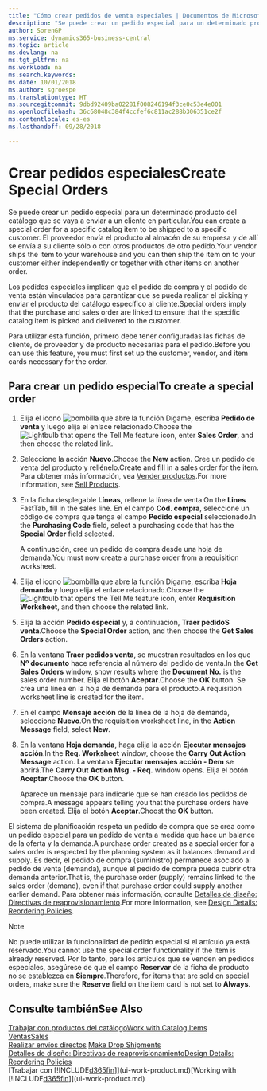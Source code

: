 ```yaml
---
title: "Cómo crear pedidos de venta especiales | Documentos de Microsoft"
description: "Se puede crear un pedido especial para un determinado producto del catálogo que se vaya a enviar a un cliente en particular. El proveedor envía el producto al almacén de su empresa y de allí se envía a su cliente sólo o con otros productos de otro pedido."
author: SorenGP
ms.service: dynamics365-business-central
ms.topic: article
ms.devlang: na
ms.tgt_pltfrm: na
ms.workload: na
ms.search.keywords: 
ms.date: 10/01/2018
ms.author: sgroespe
ms.translationtype: HT
ms.sourcegitcommit: 9dbd92409ba02281f008246194f3ce0c53e4e001
ms.openlocfilehash: 36c68048c384f4ccfef6c811ac288b306351ce2f
ms.contentlocale: es-es
ms.lasthandoff: 09/28/2018

---
```

# <a name="create-special-orders"></a><span data-ttu-id="5dff6-104">Crear pedidos especiales</span><span class="sxs-lookup"><span data-stu-id="5dff6-104">Create Special Orders</span></span>
<span data-ttu-id="5dff6-105">Se puede crear un pedido especial para un determinado producto del catálogo que se vaya a enviar a un cliente en particular.</span><span class="sxs-lookup"><span data-stu-id="5dff6-105">You can create a special order for a specific catalog item to be shipped to a specific customer.</span></span> <span data-ttu-id="5dff6-106">El proveedor envía el producto al almacén de su empresa y de allí se envía a su cliente sólo o con otros productos de otro pedido.</span><span class="sxs-lookup"><span data-stu-id="5dff6-106">Your vendor ships the item to your warehouse and you can then ship the item on to your customer either independently or together with other items on another order.</span></span>  

<span data-ttu-id="5dff6-107">Los pedidos especiales implican que el pedido de compra y el pedido de venta están vinculados para garantizar que se pueda realizar el picking y enviar el producto del catálogo específico al cliente.</span><span class="sxs-lookup"><span data-stu-id="5dff6-107">Special orders imply that the purchase and sales order are linked to ensure that the specific catalog item is picked and delivered to the customer.</span></span>  

<span data-ttu-id="5dff6-108">Para utilizar esta función, primero debe tener configuradas las fichas de cliente, de proveedor y de producto necesarias para el pedido.</span><span class="sxs-lookup"><span data-stu-id="5dff6-108">Before you can use this feature, you must first set up the customer, vendor, and item cards necessary for the order.</span></span>  

## <a name="to-create-a-special-order"></a><span data-ttu-id="5dff6-109">Para crear un pedido especial</span><span class="sxs-lookup"><span data-stu-id="5dff6-109">To create a special order</span></span>  
1.  <span data-ttu-id="5dff6-110">Elija el icono ![bombilla que abre la función Dígame](media/ui-search/search_small.png "Dígame que desea hacer"), escriba **Pedido de venta** y luego elija el enlace relacionado.</span><span class="sxs-lookup"><span data-stu-id="5dff6-110">Choose the ![Lightbulb that opens the Tell Me feature](media/ui-search/search_small.png "Tell me what you want to do") icon, enter **Sales Order**, and then choose the related link.</span></span>  
2. <span data-ttu-id="5dff6-111">Seleccione la acción **Nuevo**.</span><span class="sxs-lookup"><span data-stu-id="5dff6-111">Choose the **New** action.</span></span> <span data-ttu-id="5dff6-112">Cree un  pedido de venta del producto y rellénelo.</span><span class="sxs-lookup"><span data-stu-id="5dff6-112">Create and fill in a  sales order for the item.</span></span> <span data-ttu-id="5dff6-113">Para obtener más información, vea [Vender productos](sales-how-sell-products.md).</span><span class="sxs-lookup"><span data-stu-id="5dff6-113">For more information, see [Sell Products](sales-how-sell-products.md).</span></span>
3.  <span data-ttu-id="5dff6-114">En la ficha desplegable **Líneas**, rellene la línea de venta.</span><span class="sxs-lookup"><span data-stu-id="5dff6-114">On the **Lines** FastTab, fill in the sales line.</span></span> <span data-ttu-id="5dff6-115">En el campo **Cód. compra**, seleccione un código de compra que tenga el campo **Pedido especial** seleccionado.</span><span class="sxs-lookup"><span data-stu-id="5dff6-115">In the **Purchasing Code** field, select a purchasing code that has the **Special Order** field selected.</span></span>

    <span data-ttu-id="5dff6-116">A continuación, cree un pedido de compra desde una hoja de demanda.</span><span class="sxs-lookup"><span data-stu-id="5dff6-116">You must now create a purchase order from a requisition worksheet.</span></span>  
4. <span data-ttu-id="5dff6-117">Elija el icono ![bombilla que abre la función Dígame](media/ui-search/search_small.png "Dígame que desea hacer"), escriba **Hoja demanda** y luego elija el enlace relacionado.</span><span class="sxs-lookup"><span data-stu-id="5dff6-117">Choose the ![Lightbulb that opens the Tell Me feature](media/ui-search/search_small.png "Tell me what you want to do") icon, enter **Requisition Worksheet**, and then choose the related link.</span></span>  
5. <span data-ttu-id="5dff6-118">Elija la acción **Pedido especial** y, a continuación, **Traer pedidoS venta**.</span><span class="sxs-lookup"><span data-stu-id="5dff6-118">Choose the **Special Order** action, and then choose the **Get Sales Orders** action.</span></span>  
6.  <span data-ttu-id="5dff6-119">En la ventana **Traer pedidos venta**, se muestran resultados en los que **Nº documento** hace referencia al número del pedido de venta.</span><span class="sxs-lookup"><span data-stu-id="5dff6-119">In the **Get Sales Orders** window, show results where the **Document No.** is the sales order number.</span></span> <span data-ttu-id="5dff6-120">Elija el botón **Aceptar**.</span><span class="sxs-lookup"><span data-stu-id="5dff6-120">Choose the **OK** button.</span></span> <span data-ttu-id="5dff6-121">Se crea una línea en la hoja de demanda para el producto.</span><span class="sxs-lookup"><span data-stu-id="5dff6-121">A requisition worksheet line is created for the item.</span></span>  
7.  <span data-ttu-id="5dff6-122">En el campo **Mensaje acción** de la línea de la hoja de demanda, seleccione **Nuevo**.</span><span class="sxs-lookup"><span data-stu-id="5dff6-122">On the requisition worksheet line, in the **Action Message** field, select **New**.</span></span>  
8.  <span data-ttu-id="5dff6-123">En la ventana **Hoja demanda**, haga elija la acción **Ejecutar mensajes acción**.</span><span class="sxs-lookup"><span data-stu-id="5dff6-123">In the **Req. Worksheet** window, choose the **Carry Out Action Message** action.</span></span> <span data-ttu-id="5dff6-124">La ventana **Ejecutar mensajes acción - Dem** se abrirá.</span><span class="sxs-lookup"><span data-stu-id="5dff6-124">The **Carry Out Action Msg. - Req.** window opens.</span></span> <span data-ttu-id="5dff6-125">Elija el botón **Aceptar**.</span><span class="sxs-lookup"><span data-stu-id="5dff6-125">Choose the **OK** button.</span></span>  

    <span data-ttu-id="5dff6-126">Aparece un mensaje para indicarle que se han creado los pedidos de compra.</span><span class="sxs-lookup"><span data-stu-id="5dff6-126">A message appears telling you that the purchase orders have been created.</span></span> <span data-ttu-id="5dff6-127">Elija el botón **Aceptar**.</span><span class="sxs-lookup"><span data-stu-id="5dff6-127">Choost the **OK** button.</span></span>  

<span data-ttu-id="5dff6-128">El sistema de planificación respeta un pedido de compra que se crea como un pedido especial para un pedido de venta a medida que hace un balance de la oferta y la demanda.</span><span class="sxs-lookup"><span data-stu-id="5dff6-128">A purchase order created as a special order for a sales order is respected by the planning system as it balances demand and supply.</span></span> <span data-ttu-id="5dff6-129">Es decir, el pedido de compra (suministro) permanece asociado al pedido de venta (demanda), aunque el pedido de compra pueda cubrir otra demanda anterior.</span><span class="sxs-lookup"><span data-stu-id="5dff6-129">That is, the purchase order (supply) remains linked to the sales order (demand), even if that purchase order could supply another earlier demand.</span></span> <span data-ttu-id="5dff6-130">Para obtener más información, consulte [Detalles de diseño: Directivas de reaprovisionamiento](design-details-reservation-order-tracking-and-action-messaging.md).</span><span class="sxs-lookup"><span data-stu-id="5dff6-130">For more information, see [Design Details: Reordering Policies](design-details-reservation-order-tracking-and-action-messaging.md).</span></span>  

> [!NOTE]  
>  <span data-ttu-id="5dff6-131">No puede utilizar la funcionalidad de pedido especial si el artículo ya está reservado.</span><span class="sxs-lookup"><span data-stu-id="5dff6-131">You cannot use the special order functionality if the item is already reserved.</span></span> <span data-ttu-id="5dff6-132">Por lo tanto, para los artículos que se venden en pedidos especiales, asegúrese de que el campo **Reservar** de la ficha de producto no se establezca en **Siempre**.</span><span class="sxs-lookup"><span data-stu-id="5dff6-132">Therefore, for items that are sold on special orders, make sure the **Reserve** field on the item card is not set to **Always**.</span></span>  

## <a name="see-also"></a><span data-ttu-id="5dff6-133">Consulte también</span><span class="sxs-lookup"><span data-stu-id="5dff6-133">See Also</span></span>  
[<span data-ttu-id="5dff6-134">Trabajar con productos del catálogo</span><span class="sxs-lookup"><span data-stu-id="5dff6-134">Work with Catalog Items</span></span>](inventory-how-work-nonstock-items.md)  
[<span data-ttu-id="5dff6-135">Ventas</span><span class="sxs-lookup"><span data-stu-id="5dff6-135">Sales</span></span>](sales-manage-sales.md)  
<span data-ttu-id="5dff6-136">[Realizar envíos directos](sales-how-drop-shipment.md) </span><span class="sxs-lookup"><span data-stu-id="5dff6-136">[Make Drop Shipments](sales-how-drop-shipment.md) </span></span>  
[<span data-ttu-id="5dff6-137">Detalles de diseño: Directivas de reaprovisionamiento</span><span class="sxs-lookup"><span data-stu-id="5dff6-137">Design Details: Reordering Policies</span></span>](design-details-reservation-order-tracking-and-action-messaging.md)  
<span data-ttu-id="5dff6-138">[Trabajar con [!INCLUDE[d365fin](includes/d365fin_md.md)]](ui-work-product.md)</span><span class="sxs-lookup"><span data-stu-id="5dff6-138">[Working with [!INCLUDE[d365fin](includes/d365fin_md.md)]](ui-work-product.md)</span></span>

